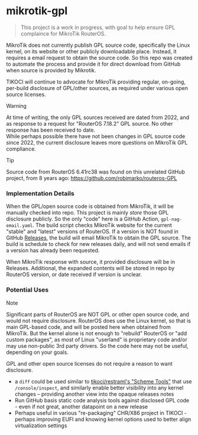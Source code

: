 # mikrotik-gpl

> This project is a work in progress, with goal to help ensure GPL complaince for MikroTik RouterOS.  

MikroTik does not currently publish GPL source code, specifically the Linux kernel, on its website or other publicly downloadable place.  Instead, it requires a email request to obtain the source code.  So this repo was created to automate the process and provide it for direct download from GitHub when source is provided by Mikrotik.

TIKOCI will continue to advocate for MikroTik providing regular, on-going, per-build disclosure of GPL/other sources, as required under various open source licenses.    

> [!WARNING]
> At time of writing, the only GPL sources received are dated from 2022, and as response to a request for "RouterOS 7.18.2" GPL source.  No other response has been received to date.  
> While perhaps possible there have not been changes in GPL source code since 2022, the current disclosure leaves more questions on MikroTik GPL compliance. 

> [!TIP]
> Source code from RouterOS 6.41rc38 was found on this unrelated GitHub project, from 8 years ago:
> https://github.com/robimarko/routeros-GPL


### Implementation Details

When the GPL/open source code is obtained from MikroTik, it will be manually checked into repo.    This project is mainly _store_ those GPL disclosure publicly.  So the only "code" here is a GitHub Action, `gpl-nag-email.yaml`.  The build script checks MikroTik website for the current "stable" and "latest" versions of RouterOS.  If a version is NOT found in GitHub [Releases](https://github.com/tikoci/mikrotik-gpl/releases), the build will email MikroTik to obtain the GPL source.  The build is schedule to check for new releases daily, and will not send emails if a version has already been requested.

When MikroTik response with source, it provided disclosure will be in Releases.  Additional, the expanded contents will be stored in repo by RouterOS version, or date received if version is unclear.  

### Potential Uses

> [!NOTE]
> Significant parts of RouterOS are NOT GPL or other open source code, and would not require disclosure. 
> RouterOS does use the Linux kernel, so that is main GPL-based code, and will be posted here when obtained from MikroTik.  But the kernel alone is not enough to "rebuild" RouterOS or "add custom packages", as most of Linux "userland" is proprietary code and/or may use non-public 3rd party drivers.  So the code here may not be useful, depending on your goals.

GPL and other open source licenses do not require a reason to want disclosure.  

*  a `diff` could be used similar to [tikoci/restraml's "Scheme Tools"](https://tikoci.github.io/restraml) that use  `/console/inspect`, and similarly enable better visibility into any kernel changes – providing another view into the opaque releases notes
* Run GitHub basis static code analysis tools against disclosed GPL code - even if not great, another datapoint on a new release 
* Perhaps useful in various "re-packaging" CHR/X86 project in TIKOCI - perhaps improving EUFI and knowing kernel options used to better align virtualization settings

